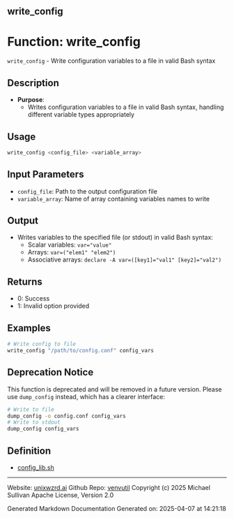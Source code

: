 ## write_config
# Function: write_config
`write_config` - Write configuration variables to a file in valid Bash syntax
## Description
- **Purpose**: 
  - Writes configuration variables to a file in valid Bash syntax, handling different variable types appropriately
## Usage
  ```bash
  write_config <config_file> <variable_array>
  ```
## Input Parameters
  - `config_file`: Path to the output configuration file
  - `variable_array`: Name of array containing variables names to write
## Output
  - Writes variables to the specified file (or stdout) in valid Bash syntax:
    - Scalar variables: `var="value"`
    - Arrays: `var=("elem1" "elem2")`
    - Associative arrays: `declare -A var=([key1]="val1" [key2]="val2")`
## Returns
  - 0: Success
  - 1: Invalid option provided
## Examples
  ```bash
  # Write config to file
  write_config "/path/to/config.conf" config_vars
  ```
## Deprecation Notice
This function is deprecated and will be removed in a future version.
Please use `dump_config` instead, which has a clearer interface:
  ```bash
  # Write to file
  dump_config -o config.conf config_vars
  # Write to stdout
  dump_config config_vars
  ```

## Definition 

* [config_lib.sh](../config_lib_sh.md)
---

Website: [unixwzrd.ai](https://unixwzrd.ai)
Github Repo: [venvutil](https://github.com/unixwzrd/venvutil)
Copyright (c) 2025 Michael Sullivan
Apache License, Version 2.0

Generated Markdown Documentation
Generated on: 2025-04-07 at 14:21:18
